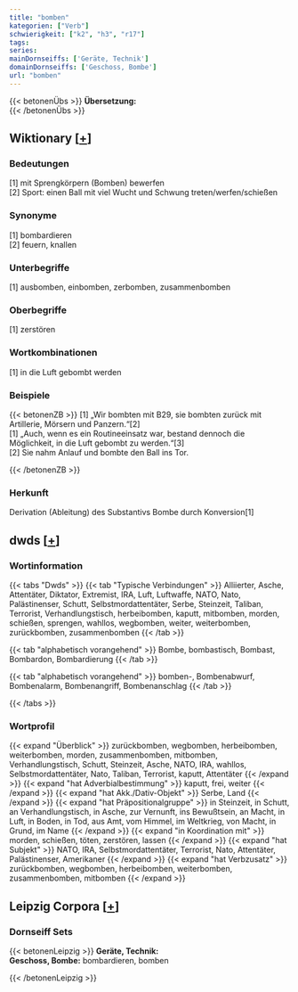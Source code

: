 ```yaml
---
title: "bomben"
kategorien: ["Verb"]
schwierigkeit: ["k2", "h3", "r17"]
tags:
series:
mainDornseiffs: ['Geräte, Technik']
domainDornseiffs: ['Geschoss, Bombe']
url: "bomben"
---
```


{{< betonenÜbs >}}
**Übersetzung:**  
{{< /betonenÜbs >}}

## Wiktionary [[+](https://de.wiktionary.org/wiki/bomben)]

### Bedeutungen
[1] mit Sprengkörpern (Bomben) bewerfen  
[2] Sport: einen Ball mit viel Wucht und Schwung treten/werfen/schießen  

### Synonyme
[1] bombardieren  
[2] feuern, knallen  

### Unterbegriffe
[1] ausbomben, einbomben, zerbomben, zusammenbomben  

### Oberbegriffe
[1] zerstören  

### Wortkombinationen
[1] in die Luft gebombt werden  

### Beispiele
{{< betonenZB >}}
[1] „Wir bombten mit B29, sie bombten zurück mit Artillerie, Mörsern und Panzern.“[2]  
[1] „Auch, wenn es ein Routineeinsatz war, bestand dennoch die Möglichkeit, in die Luft gebombt zu werden.“[3]  
[2] Sie nahm Anlauf und bombte den Ball ins Tor.  

{{< /betonenZB >}}
### Herkunft
Derivation (Ableitung) des Substantivs Bombe durch Konversion[1]  



## dwds [[+](https://www.dwds.de/wb/bomben)]

### Wortinformation
{{< tabs "Dwds" >}}
{{< tab "Typische Verbindungen" >}}
Alliierter, Asche, Attentäter, Diktator, Extremist, IRA, Luft, Luftwaffe, NATO, Nato, Palästinenser, Schutt, Selbstmordattentäter, Serbe, Steinzeit, Taliban, Terrorist, Verhandlungstisch, herbeibomben, kaputt, mitbomben, morden, schießen, sprengen, wahllos, wegbomben, weiter, weiterbomben, zurückbomben, zusammenbomben
{{< /tab >}}

{{< tab "alphabetisch vorangehend" >}}
Bombe, bombastisch, Bombast, Bombardon, Bombardierung
{{< /tab >}}

{{< tab "alphabetisch vorangehend" >}}
bomben-, Bombenabwurf, Bombenalarm, Bombenangriff, Bombenanschlag
{{< /tab >}}

{{< /tabs >}}

### Wortprofil
{{< expand "Überblick" >}} zurückbomben, wegbomben, herbeibomben, weiterbomben, morden, zusammenbomben, mitbomben, Verhandlungstisch, Schutt, Steinzeit, Asche, NATO, IRA, wahllos, Selbstmordattentäter, Nato, Taliban, Terrorist, kaputt, Attentäter {{< /expand >}}
{{< expand "hat Adverbialbestimmung" >}} kaputt, frei, weiter {{< /expand >}}
{{< expand "hat Akk./Dativ-Objekt" >}} Serbe, Land {{< /expand >}}
{{< expand "hat Präpositionalgruppe" >}} in Steinzeit, in Schutt, an Verhandlungstisch, in Asche, zur Vernunft, ins Bewußtsein, an Macht, in Luft, in Boden, in Tod, aus Amt, vom Himmel, im Weltkrieg, von Macht, in Grund, im Name {{< /expand >}}
{{< expand "in Koordination mit" >}} morden, schießen, töten, zerstören, lassen {{< /expand >}}
{{< expand "hat Subjekt" >}} NATO, IRA, Selbstmordattentäter, Terrorist, Nato, Attentäter, Palästinenser, Amerikaner {{< /expand >}}
{{< expand "hat Verbzusatz" >}} zurückbomben, wegbomben, herbeibomben, weiterbomben, zusammenbomben, mitbomben {{< /expand >}}

## Leipzig Corpora [[+](https://corpora.uni-leipzig.de/en/res?word=bomben&corpusId=deu_newscrawl-public_2018)]

### Dornseiff Sets
{{< betonenLeipzig >}}
**Geräte, Technik:**  
**Geschoss, Bombe:** bombardieren, bomben  

{{< /betonenLeipzig >}}
